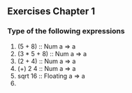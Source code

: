 ## Exercises Chapter 1
### Type of the following expressions
1. (5 + 8) :: Num a => a
2. (3 * 5 + 8) :: Num a => a
3. (2 + 4) :: Num a => a
4. (+) 2 4 :: Num a => a
5. sqrt 16 :: Floating a => a
6. 